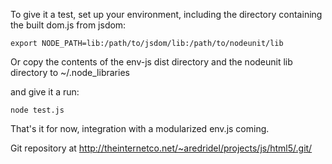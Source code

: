 To give it a test, set up your environment, including the directory containing the built dom.js from jsdom:

	export NODE_PATH=lib:/path/to/jsdom/lib:/path/to/nodeunit/lib

Or copy the contents of the env-js dist directory and the nodeunit lib directory to ~/.node_libraries

and give it a run:

	node test.js

That's it for now, integration with a modularized env.js coming.

Git repository at http://theinternetco.net/~aredridel/projects/js/html5/.git/

